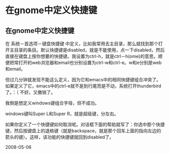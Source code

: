 # 在gnome中定义快捷键

## 在gnome中定义快捷键

在 系统－首选项－键盘快捷键 中定义，比如我常用去主目录，那么就找到那个打开主目录的条目。默认快捷键是disabled，就是不能使用，点一下disabled，然后直接在键盘上按你想要的快捷键。我设置为ctrl-h，就是ctrl－h(ome)的意思。顺便把常打开的web浏览器和email也分别设置为ctrl-w和ctrl-e。w和e分别是web和email。

但过几分钟就发现不能这么定义，因为它和emacs中的相同快捷键组合冲突了。如果定义了它，emacs中的ctrl-e就不是到行尾而是不动，系统打开thunderbird了。：（ 不好。又撤销了。

我倒是想定义windows键组合字母，但不成功。

windows键叫Super L和Super R，就是超级键，分左右。

如果你定义了一个快捷键如何取消呢。对话框下面的帮助就写了：你选中那个快捷键，然后按键盘上的退格键（就是backspace，就是那个回车上面的指向左边的箭头的键）。这样，该功能的快捷键就回到disabled了。


2008-05-06